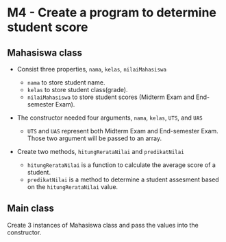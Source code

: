 # M4 - Create a program to determine student score

## Mahasiswa class

- Consist three properties, `nama`, `kelas`, `nilaiMahasiswa`
  - `nama` to store student name.
  - `kelas` to store student class(grade).
  - `nilaiMahasiswa` to store student scores (Midterm Exam and End-semester Exam).
- The constructor needed four arguments, `nama`, `kelas`, `UTS`, and `UAS`

  - `UTS` and `UAS` represent both Midterm Exam and End-semester Exam. Those two argument will be passed to an array.

- Create two methods, `hitungRerataNilai` and `predikatNilai`
  - `hitungRerataNilai` is a function to calculate the average score of a student.
  - `predikatNilai` is a method to determine a student assesment based on the `hitungRerataNilai` value.

## Main class

Create 3 instances of Mahasiswa class and pass the values into the constructor.
